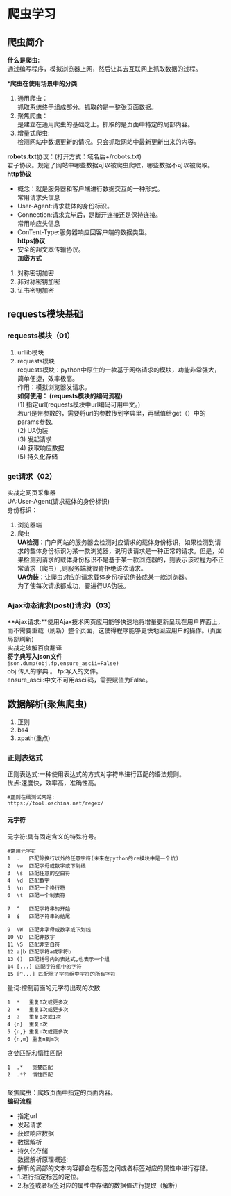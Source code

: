 # 爬虫学习  
## 爬虫简介  
**什么是爬虫:**   
通过编写程序，模拟浏览器上网，然后让其去互联网上抓取数据的过程。  

***爬虫在使用场景中的分类**  
1. 通用爬虫：  
        抓取系统终于组成部分。抓取的是一整张页面数据。  
2. 聚焦爬虫：  
        是建立在通用爬虫的基础之上。抓取的是页面中特定的局部内容。  
3. 增量式爬虫:  
        检测网站中数据更新的情况。只会抓取网站中最新更新出来的内容。  

**robots.txt**协议：(打开方式：域名后+/robots.txt)  
        君子协议。规定了网站中哪些数据可以被爬虫爬取，哪些数据不可以被爬取。  
**http协议**  
- 概念：就是服务器和客户端进行数据交互的一种形式。  
常用请求头信息  
- User-Agent:请求载体的身份标识。  
- Connection:请求完毕后，是断开连接还是保持连接。  
常用响应头信息  
- ConTent-Type:服务器响应回客户端的数据类型。  
**https协议**  
- 安全的超文本传输协议。  
**加密方式**  
1. 对称密钥加密  
2. 非对称密钥加密  
3. 证书密钥加密  
## requests模块基础  
### requests模块（01）    
1. urllib模块  
2. requests模块  
requests模块：python中原生的一款基于网络请求的模块，功能非常强大，简单便捷，效率极高。  
作用：模拟浏览器发请求。  
**如何使用： (requests模块的编码流程)**  
(1) 指定url(requests模块中url编码可用中文。)  
        若url是带参数的，需要将url的参数传到字典里，再赋值给get（）中的params参数。  
(2) UA伪装    
(3) 发起请求   
(4) 获取响应数据  
(5) 持久化存储  

### get请求（02）  
实战之网页采集器  
UA:User-Agent(请求载体的身份标识)  
身份标识：  
1. 浏览器端  
2. 爬虫  
**UA检测**：门户网站的服务器会检测对应请求的载体身份标识，如果检测到请求的载体身份标识为某一款浏览器，说明该请求是一种正常的请求。但是，如果检测到请求的载体身份标识不是基于某一款浏览器的，则表示该过程为不正常请求（爬虫）,则服务端就很肯拒绝该次请求。  
**UA伪装**：让爬虫对应的请求载体身份标识伪装成某一款浏览器。   
为了使每次请求都成功，要进行UA伪装。  

### Ajax动态请求(post()请求)（03）    
**Ajax请求:**使用Ajax技术网页应用能够快速地将增量更新呈现在用户界面上，而不需要重载（刷新）整个页面，这使得程序能够更快地回应用户的操作。(页面局部刷新)  
实战之破解百度翻译  
**将字典写入json文件**  
```json.dump(obj,fp,ensure_ascii=False)```  
obj:传入的字典 。 
fp:写入的文件。  
ensure_ascii:中文不可用ascii码，需要赋值为False。  

## 数据解析(聚焦爬虫)  
1. 正则  
2. bs4  
3. xpath(重点)  
### 正则表达式  
正则表达式:一种使用表达式的方式对字符串进行匹配的语法规则。   
优点:速度快，效率高，准确性高。  
```
#正则在线测试网站:  
https://tool.oschina.net/regex/  
```  
#### 元字符  
元字符:具有固定含义的特殊符号。  
```
#常用元字符
1  .   匹配除换行以外的任意字符(未来在python的re模块中是一个坑)  
2  \w  匹配字母或数字或下划线  
3  \s  匹配任意的空白符  
4  \d  匹配数字  
5  \n  匹配一个换行符  
6  \t  匹配一个制表符  

7  ^   匹配字符串的开始  
8  $   匹配字符串的结尾  

9  \W  匹配非字母或数字或下划线  
10 \D  匹配非数字  
11 \S  匹配非空白符  
12 a|b 匹配字符a或字符b  
13 ()  匹配括号内的表达式,也表示一个组  
14 [...] 匹配字符组中的字符  
15 [^...] 匹配除了字符组中字符的所有字符  
```  
量词:控制前面的元字符出现的次数  
```
1  *   重复0次或更多次  
2  +   重复1次或更多次  
3  ?   重复0次或1次  
4 {n}  重复n次  
5 {n,} 重复n次或更多次  
6 {n,m} 重复n到m次  
```  
贪婪匹配和惰性匹配  
```
1  .*   贪婪匹配  
2  .*?  惰性匹配  
```
###
聚焦爬虫：爬取页面中指定的页面内容。  
**编码流程** 
- 指定url  
- 发起请求  
- 获取响应数据  
- 数据解析  
- 持久化存储  
数据解析原理概述:  
- 解析的局部的文本内容都会在标签之间或者标签对应的属性中进行存储。  
- 1.进行指定标签的定位。
- 2.标签或者标签对应的属性中存储的数据值进行提取（解析）  
